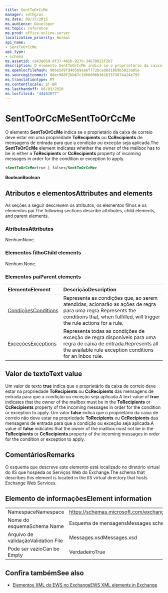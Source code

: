 ```yaml
---
title: SentToOrCcMe
manager: sethgros
ms.date: 09/17/2015
ms.audience: Developer
ms.topic: reference
ms.prod: office-online-server
localization_priority: Normal
api_name:
- SentToOrCcMe
api_type:
- schema
ms.assetid: ca43e05d-df37-485b-9276-34678025f2b7
description: O elemento SentToOrCcMe indica se o proprietário da caixa de correio deve estar em uma propriedade ToRecipients ou CcRecipients de mensagens de entrada para que a condição ou exceção seja aplicada.
ms.openlocfilehash: 906e5d9fd405b9aa6f772bcedbd1869b5023a05e
ms.sourcegitcommit: 88ec988f2bb67c1866d06b361615f3674a24e795
ms.translationtype: MT
ms.contentlocale: pt-BR
ms.lasthandoff: 06/03/2020
ms.locfileid: "44462077"
---
```

# <a name="senttoorccme"></a><span data-ttu-id="45f5a-103">SentToOrCcMe</span><span class="sxs-lookup"><span data-stu-id="45f5a-103">SentToOrCcMe</span></span>

<span data-ttu-id="45f5a-104">O elemento **SentToOrCcMe** indica se o proprietário da caixa de correio deve estar em uma propriedade **ToRecipients** ou **CcRecipients** de mensagens de entrada para que a condição ou exceção seja aplicada.</span><span class="sxs-lookup"><span data-stu-id="45f5a-104">The **SentToOrCcMe** element indicates whether the owner of the mailbox has to be in either a **ToRecipients** or **CcRecipients** property of incoming messages in order for the condition or exception to apply.</span></span> 
  
```XML
<SentToOrCcMe>true | false</SentToOrCcMe>
```

 <span data-ttu-id="45f5a-105">**Boolean**</span><span class="sxs-lookup"><span data-stu-id="45f5a-105">**Boolean**</span></span>
## <a name="attributes-and-elements"></a><span data-ttu-id="45f5a-106">Atributos e elementos</span><span class="sxs-lookup"><span data-stu-id="45f5a-106">Attributes and elements</span></span>

<span data-ttu-id="45f5a-107">As seções a seguir descrevem os atributos, os elementos filhos e os elementos pai.</span><span class="sxs-lookup"><span data-stu-id="45f5a-107">The following sections describe attributes, child elements, and parent elements.</span></span>
  
### <a name="attributes"></a><span data-ttu-id="45f5a-108">Atributos</span><span class="sxs-lookup"><span data-stu-id="45f5a-108">Attributes</span></span>

<span data-ttu-id="45f5a-109">Nenhum</span><span class="sxs-lookup"><span data-stu-id="45f5a-109">None.</span></span>
  
### <a name="child-elements"></a><span data-ttu-id="45f5a-110">Elementos filho</span><span class="sxs-lookup"><span data-stu-id="45f5a-110">Child elements</span></span>

<span data-ttu-id="45f5a-111">Nenhum.</span><span class="sxs-lookup"><span data-stu-id="45f5a-111">None.</span></span>
  
### <a name="parent-elements"></a><span data-ttu-id="45f5a-112">Elementos pai</span><span class="sxs-lookup"><span data-stu-id="45f5a-112">Parent elements</span></span>

|<span data-ttu-id="45f5a-113">**Elemento**</span><span class="sxs-lookup"><span data-stu-id="45f5a-113">**Element**</span></span>|<span data-ttu-id="45f5a-114">**Descrição**</span><span class="sxs-lookup"><span data-stu-id="45f5a-114">**Description**</span></span>|
|:-----|:-----|
|[<span data-ttu-id="45f5a-115">Condições</span><span class="sxs-lookup"><span data-stu-id="45f5a-115">Conditions</span></span>](conditions.md) <br/> |<span data-ttu-id="45f5a-116">Representa as condições que, ao serem atendidas, acionarão as ações de regra para uma regra.</span><span class="sxs-lookup"><span data-stu-id="45f5a-116">Represents the conditions that, when fulfilled, will trigger the rule actions for a rule.</span></span>  <br/> |
|[<span data-ttu-id="45f5a-117">Exceções</span><span class="sxs-lookup"><span data-stu-id="45f5a-117">Exceptions</span></span>](exceptions.md) <br/> |<span data-ttu-id="45f5a-118">Representa todas as condições de exceção de regra disponíveis para uma regra de caixa de entrada.</span><span class="sxs-lookup"><span data-stu-id="45f5a-118">Represents all the available rule exception conditions for an Inbox rule.</span></span>  <br/> |
   
## <a name="text-value"></a><span data-ttu-id="45f5a-119">Valor de texto</span><span class="sxs-lookup"><span data-stu-id="45f5a-119">Text value</span></span>

<span data-ttu-id="45f5a-120">Um valor de texto **true** indica que o proprietário da caixa de correio deve estar na propriedade **ToRecipients** ou **CcRecipients** das mensagens de entrada para que a condição ou exceção seja aplicada.</span><span class="sxs-lookup"><span data-stu-id="45f5a-120">A text value of **true** indicates that the owner of the mailbox must be in the **ToRecipients** or **CcRecipients** property of the incoming messages in order for the condition or exception to apply.</span></span> <span data-ttu-id="45f5a-121">Um valor **false** indica que o proprietário da caixa de correio não deve estar na propriedade **ToRecipients** ou **CcRecipients** das mensagens de entrada para que a condição ou exceção seja aplicada.</span><span class="sxs-lookup"><span data-stu-id="45f5a-121">A value of **false** indicates that the owner of the mailbox must not be in the **ToRecipients** or **CcRecipients** property of the incoming messages in order for the condition or exception to apply.</span></span> 
  
## <a name="remarks"></a><span data-ttu-id="45f5a-122">Comentários</span><span class="sxs-lookup"><span data-stu-id="45f5a-122">Remarks</span></span>

<span data-ttu-id="45f5a-123">O esquema que descreve este elemento está localizado no diretório virtual do IIS que hospeda os Serviços Web do Exchange.</span><span class="sxs-lookup"><span data-stu-id="45f5a-123">The schema that describes this element is located in the IIS virtual directory that hosts Exchange Web Services.</span></span>
  
## <a name="element-information"></a><span data-ttu-id="45f5a-124">Elemento de informações</span><span class="sxs-lookup"><span data-stu-id="45f5a-124">Element information</span></span>

|||
|:-----|:-----|
|<span data-ttu-id="45f5a-125">Namespace</span><span class="sxs-lookup"><span data-stu-id="45f5a-125">Namespace</span></span>  <br/> |https://schemas.microsoft.com/exchange/services/2006/messages  <br/> |
|<span data-ttu-id="45f5a-126">Nome do esquema</span><span class="sxs-lookup"><span data-stu-id="45f5a-126">Schema Name</span></span>  <br/> |<span data-ttu-id="45f5a-127">Esquema de mensagens</span><span class="sxs-lookup"><span data-stu-id="45f5a-127">Messages schema</span></span>  <br/> |
|<span data-ttu-id="45f5a-128">Arquivo de validação</span><span class="sxs-lookup"><span data-stu-id="45f5a-128">Validation File</span></span>  <br/> |<span data-ttu-id="45f5a-129">Messages.xsd</span><span class="sxs-lookup"><span data-stu-id="45f5a-129">Messages.xsd</span></span>  <br/> |
|<span data-ttu-id="45f5a-130">Pode ser vazio</span><span class="sxs-lookup"><span data-stu-id="45f5a-130">Can be Empty</span></span>  <br/> |<span data-ttu-id="45f5a-131">Verdadeiro</span><span class="sxs-lookup"><span data-stu-id="45f5a-131">True</span></span>  <br/> |
   
## <a name="see-also"></a><span data-ttu-id="45f5a-132">Confira também</span><span class="sxs-lookup"><span data-stu-id="45f5a-132">See also</span></span>



- [<span data-ttu-id="45f5a-133">Elementos XML do EWS no Exchange</span><span class="sxs-lookup"><span data-stu-id="45f5a-133">EWS XML elements in Exchange</span></span>](ews-xml-elements-in-exchange.md)

